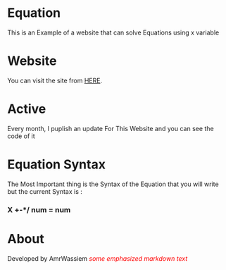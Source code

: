 # Equation
This is an Example of a website that can solve
Equations using x variable

# Website
You can visit the site from [HERE](https://amrwassiem.github.io/Equation/index.html).

# Active
Every month, I puplish an update For This Website
and you can see the code of it

# Equation Syntax
The Most Important thing is the Syntax of the Equation
that you will write but the current Syntax is :
### X +\-\*\/ num = num

# About
Developed by AmrWassiem
    <span style="color:red"> *some emphasized markdown text*</span>
